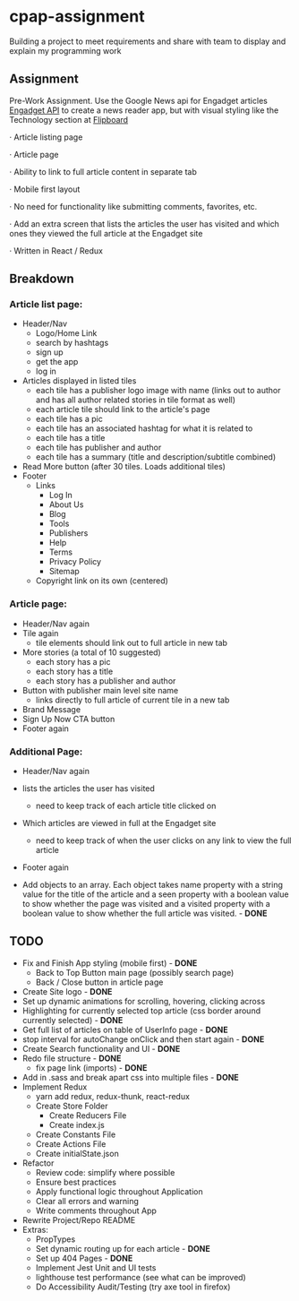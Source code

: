 # cpap-assignment
Building a project to meet requirements and share with team to display and explain my programming work

## Assignment
  Pre-Work Assignment. Use the Google News api for Engadget articles [Engadget API](https://newsapi.org/s/engadget-api) to create a news reader app, but with visual styling like the Technology section at [Flipboard](https://flipboard.com)

·         Article listing page

·         Article page

·         Ability to link to full article content in separate tab

·         Mobile first layout

·         No need for functionality like submitting comments, favorites, etc.

·         Add an extra screen that lists the articles the user has visited and which ones they viewed the full article at the Engadget site

·         Written in React / Redux


## Breakdown

### Article list page:
* Header/Nav
    - Logo/Home Link
    - search by hashtags 
    - sign up
    - get the app
    - log in
* Articles displayed in listed tiles
    - each tile has a publisher logo image with name (links out to author and has all author related stories in tile format as well)
    - each article tile should link to the article's page
    - each tile has a pic
    - each tile has an associated hashtag for what it is related to
    - each tile has a title
    - each tile has publisher and author
    - each tile has a summary (title and description/subtitle combined)
* Read More button (after 30 tiles. Loads additional tiles)
* Footer
    - Links
        - Log In
        - About Us
        - Blog
        - Tools
        - Publishers
        - Help
        - Terms
        - Privacy Policy
        - Sitemap
    - Copyright link on its own (centered)

### Article page:
* Header/Nav again
* Tile again
    - tile elements should link out to full article in new tab
* More stories (a total of 10 suggested)
    - each story has a pic
    - each story has a title
    - each story has a publisher and author
* Button with publisher main level site name
    - links directly to full article of current tile in a new tab
* Brand Message
* Sign Up Now CTA button
* Footer again

### Additional Page:
* Header/Nav again
* lists the articles the user has visited
    - need to keep track of each article title clicked on
* Which articles are viewed in full at the Engadget site
    - need to keep track of when the user clicks on any link to view the full article
* Footer again

* Add objects to an array. Each object takes name property with a string value for the title of the article and a seen property with a boolean value to show whether the page was visited and a visited property with a boolean value to show whether the full article was visited. - **DONE**


## TODO
* Fix and Finish App styling (mobile first) - **DONE**
    - Back to Top Button main page (possibly search page)
    - Back / Close button in article page
* Create Site logo - **DONE**
* Set up dynamic animations for scrolling, hovering, clicking across
* Highlighting for currently selected top article (css border around currently selected) - **DONE**
* Get full list of articles on table of UserInfo page - **DONE**
* stop interval for autoChange onClick and then start again - **DONE**
* Create Search functionality and UI - **DONE**
* Redo file structure - **DONE**
    - fix page link (imports) - **DONE**
* Add in .sass and break apart css into multiple files - **DONE**
* Implement Redux
    - yarn add redux, redux-thunk, react-redux
    - Create Store Folder
        - Create Reducers File
        - Create index.js
    - Create Constants File
    - Create Actions File
    - Create initialState.json
* Refactor
    - Review code: simplify where possible
    - Ensure best practices
    - Apply functional logic throughout Application
    - Clear all errors and warning 
    - Write comments throughout App 
* Rewrite Project/Repo README
* Extras:
    - PropTypes
    - Set dynamic routing up for each article - **DONE**
    - Set up 404 Pages - **DONE**
    - Implement Jest Unit and UI tests
    - lighthouse test performance (see what can be improved)
    - Do Accessibility Audit/Testing (try axe tool in firefox)